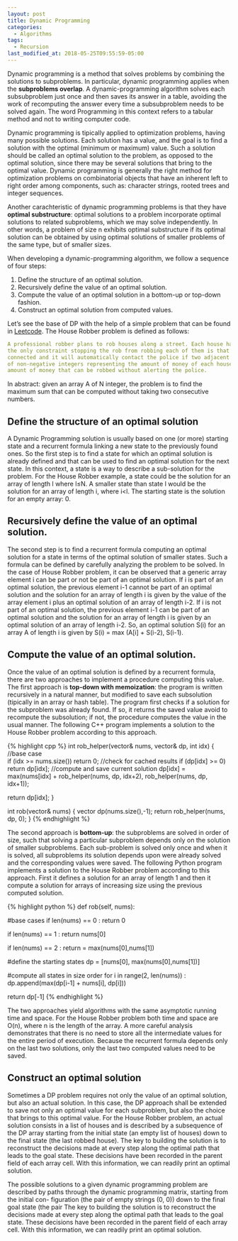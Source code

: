```yaml
---
layout: post
title: Dynamic Programming
categories:
  - Algorithms
tags:
  - Recursion
last_modified_at: 2018-05-25T09:55:59-05:00
---
```


Dynamic programming is a method that solves problems by combining the solutions to subproblems. In particular, dynamic programming applies when the **subproblems overlap**. A dynamic-programming algorithm solves each subsubproblem just once and then saves its answer in a table, avoiding the work of recomputing the answer every time a subsubproblem needs to be solved again. The word Programming in this context refers to a tabular method and not to writing computer code. 

Dynamic programming is tipically applied to optimization problems, having many possible solutions. Each solution has a value, and the goal is to find a solution with the optimal (minimum or maximum) value. Such a solution should be called an optimal solution to the problem, as opposed to the optimal solution, since there may be several solutions that bring to the optimal value. Dynamic programming is generally the right method for optimization problems on combinatorial objects that have an inherent left to right order among components, such as: character strings, rooted trees and integer sequences.

Another carachteristic of dynamic programming problems is that they have **optimal substructure**: optimal solutions to a problem incorporate optimal solutions to related subproblems, which we may solve independently. In other words, a problem of size n exhibits optimal substructure if its optimal solution can be obtained by using optimal solutions of smaller problems of the same type, but of smaller sizes.

When developing a dynamic-programming algorithm, we follow a sequence of four steps:
1. Define the structure of an optimal solution.
2. Recursively define the value of an optimal solution.
3. Compute the value of an optimal solution in a bottom-up or top-down fashion. 
4. Construct an optimal solution from computed values.

Let’s see the base of DP with the help of a simple problem that can be found in [Leetcode](https://leetcode.com/problems/house-robber/description/). The House Robber problem is defined as follows: 
```yaml
A professional robber plans to rob houses along a street. Each house has a certain amount of money stashed, 
the only constraint stopping the rob from robbing each of them is that adjacent houses have security system 
connected and it will automatically contact the police if two adjacent houses were broken into. Given a list 
of non-negative integers representing the amount of money of each house, the problem is to determine the maximum 
amount of money that can be robbed without alerting the police.
```
In abstract: given an array A of N integer, the problem is to find the maximum sum that can be computed without taking two consecutive numbers.

## Define the structure of an optimal solution

A Dynamic Programming solution is usually based on one (or more) starting state and a recurrent formula linking a new state to the previously found ones. So the first step is to find a state for which an optimal solution is already defined and that can be used to find an optimal solution for the next state. In this context, a state is a way to describe a sub-solution for the problem. For the House Robber example, a state could be the solution for an array of length l where l≤N. A smaller state than state l would be the solution for an array of length i, where i<l. The starting state is the solution for an empty array: 0.

## Recursively define the value of an optimal solution.

The second step is to find a recurrent formula computing an optimal solution for a state in terms of the optimal solution of smaller states. Such a formula can be defined by carefully analyzing the problem to be solved. In the case of House Robber problem, it can be observed that a generic array element i can be part or not be part of an optimal solution. If i is part of an optimal solution, the previous element i-1 cannot be part of an optimal solution and the solution for an array of length i is given by the value of the array element i plus an optimal solution of an array of length i-2. If i is not part of an optimal solution, the previous element i-1 can be part of an optimal solution and the solution for an array of length i is given by an optimal solution of an array of length i-2. So, an optimal solution S(i) for an array A of length i is given by S(i) = max (A[i] + S(i-2), S(i-1).

## Compute the value of an optimal solution. 

Once the value of an optimal solution is defined by a recurrent formula, there are two approaches to implement a procedure computing this value. The first approach is **top-down with memoization**: the program is written recursively in a natural manner, but modified to save each subsolution (tipically in an array or hash table). The program first checks if a solution for the subproblem was already found. If so, it returns the saved value avoid to recompute the subsolution; if not, the procedure computes the value in the usual manner. The following C++ program implements a solution to the House Robber problem according to this approach.

{% highlight cpp %}
int rob_helper(vector<int>& nums, vector<int>& dp, int idx) {
  //base case     
  if (idx >= nums.size()) return 0;
  //check for cached results
  if (dp[idx] >= 0) return dp[idx];
  //compute and save current solution
  dp[idx] = max(nums[idx] + rob_helper(nums, dp, idx+2), rob_helper(nums, dp, idx+1));

  return dp[idx];
}
    
int rob(vector<int>& nums) {
  vector<int> dp(nums.size(),-1);
  return rob_helper(nums, dp, 0);
}
{% endhighlight %}
  
The second approach is **bottom-up**: the subproblems are solved in order of size, such that solving a particular subproblem depends only on the solution of smaller subproblems. Each sub-problem is solved only once and when it is solved, all subproblems its solution depends upon were already solved and the corresponding values were saved. The following Python program implements a solution to the House Robber problem according to this approach. First it defines a solution for an array of length 1 and then it compute a solution for arrays of increasing size using the previous computed solution.

{% highlight python %}
def rob(self, nums):

  #base cases
  if len(nums) == 0 :
    return 0
        
  if len(nums) == 1 :
    return nums[0]

  if len(nums) == 2 :
      return = max(nums[0],nums[1])

  #define the starting states
  dp = [nums[0], max(nums[0],nums[1])]
  
  #compute all states in size order
  for i in range(2, len(nums)) :
      dp.append(max(dp[i-1] + nums[i], dp[i]))

  return dp[-1]
{% endhighlight %}

The two approaches yield algorithms with the same asymptotic running time and space. For the House Robber problem both time and space are O(n), where n is the length of the array. A more careful analysis demonstrates that there is no need to store all the intermediate values for the entire period of execution. Because the recurrent formula depends only on the last two solutions, only the last two computed values need to be saved.

## Construct an optimal solution

Sometimes a DP problem requires not only the value of an optimal solution, but also an actual solution. In this case, the DP approach shall be extended to save not only an optimal value for each subproblem, but also the choice that brings to this optimal value. For the House Robber problem, an actual solution consists in a list of houses and is described by a subsequence of the DP array starting from the initial state (an empty list of houses) down to the final state (the last robbed house). The key to building the solution is to reconstruct the decisions made at every step along the optimal path that leads to the goal state. These decisions have been recorded in the parent field of each array cell. With this information, we can readily print an optimal solution. 

The possible solutions to a given dynamic programming problem are described by paths through the dynamic programming matrix, starting from the initial con- figuration (the pair of empty strings (0, 0)) down to the final goal state (the pair The key to building the solution is to reconstruct the decisions made at every step along the optimal path that leads to the goal state. These decisions have been recorded in the parent field of each array cell. With this information, we can readily print an optimal solution. 

        
